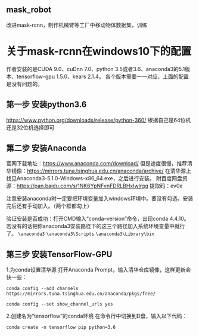 ## mask_robot
改进mask-rcnn，制作机械臂等工厂中移动物体数据集，训练

# 关于mask-rcnn在windows10下的配置
作者安装的是CUDA 9.0、cuDnn 7.0、python 3.5或者3.6、anaconda3的5.1版本、tensorflow-gpu 1.5.0、kears 2.1.4。
各个版本需要一一对应，上面的配置是没有问题的。

## 第一步 安装python3.6
https://www.python.org/downloads/release/python-360/
根据自己是64位机还是32位机选择即可

## 第二步 安装Anaconda
官网下载地址：https://www.anaconda.com/download/ 
但是速度很慢，推荐清华镜像：https://mirrors.tuna.tsinghua.edu.cn/anaconda/archive/
在清华源上找见Anaconda3-5.1.0-Windows-x86_64.exe，之后进行安装。
附百度网盘资源：https://pan.baidu.com/s/1NK6YpNFvnFDRLBHxIwlrgg 提取码：ev0e

注意安装anaconda时一定要把环境变量加入windows环境中。要没有勾选，安装完后还有手动加入。（两个框都勾上）

验证安装是否成功：打开CMD输入“conda–version”命令，出现conda 4.4.10。若没有的话把你anaconda3安装路径下的这三个路径加入系统环境变量中就行了。
```\anaconda3```
```\anaconda3\Scripts```
```\anaconda3\Library\bin```


## 第三步 安装TensorFlow-GPU
1.为conda设置清华源
打开Anaconda Prompt，输入清华仓库镜像，这样更新会快一些：

```conda config --add channels https://mirrors.tuna.tsinghua.edu.cn/anaconda/pkgs/free/```

```conda config --set show_channel_urls yes```

2.创建名为“tensorflow”的conda环境
在命令行中切换到D盘，输入以下代码：

```conda create -n tensorflow pip python=3.6```

































